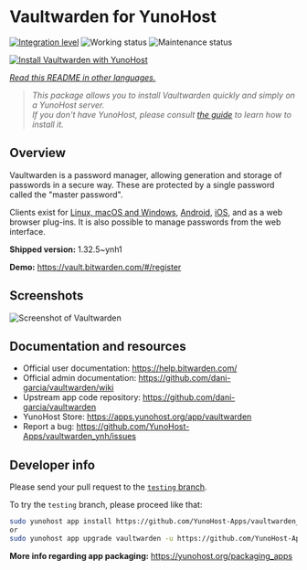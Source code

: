 <!--
N.B.: This README was automatically generated by <https://github.com/YunoHost/apps/tree/master/tools/readme_generator>
It shall NOT be edited by hand.
-->

# Vaultwarden for YunoHost

[![Integration level](https://apps.yunohost.org/badge/integration/vaultwarden)](https://ci-apps.yunohost.org/ci/apps/vaultwarden/)
![Working status](https://apps.yunohost.org/badge/state/vaultwarden)
![Maintenance status](https://apps.yunohost.org/badge/maintained/vaultwarden)

[![Install Vaultwarden with YunoHost](https://install-app.yunohost.org/install-with-yunohost.svg)](https://install-app.yunohost.org/?app=vaultwarden)

*[Read this README in other languages.](./ALL_README.md)*

> *This package allows you to install Vaultwarden quickly and simply on a YunoHost server.*  
> *If you don't have YunoHost, please consult [the guide](https://yunohost.org/install) to learn how to install it.*

## Overview

Vaultwarden is a password manager, allowing generation and storage of passwords in a secure way. These are protected by a single password called the "master password".

Clients exist for [Linux, macOS and Windows](https://bitwarden.com/#download), [Android](https://play.google.com/store/apps/details?id=com.x8bit.bitwarden), [iOS](https://itunes.apple.com/app/bitwarden-free-password-manager/id1137397744?mt=8), and as a web browser plug-ins. It is also possible to manage passwords from the web interface.


**Shipped version:** 1.32.5~ynh1

**Demo:** <https://vault.bitwarden.com/#/register>

## Screenshots

![Screenshot of Vaultwarden](./doc/screenshots/screenshot1.png)

## Documentation and resources

- Official user documentation: <https://help.bitwarden.com/>
- Official admin documentation: <https://github.com/dani-garcia/vaultwarden/wiki>
- Upstream app code repository: <https://github.com/dani-garcia/vaultwarden>
- YunoHost Store: <https://apps.yunohost.org/app/vaultwarden>
- Report a bug: <https://github.com/YunoHost-Apps/vaultwarden_ynh/issues>

## Developer info

Please send your pull request to the [`testing` branch](https://github.com/YunoHost-Apps/vaultwarden_ynh/tree/testing).

To try the `testing` branch, please proceed like that:

```bash
sudo yunohost app install https://github.com/YunoHost-Apps/vaultwarden_ynh/tree/testing --debug
or
sudo yunohost app upgrade vaultwarden -u https://github.com/YunoHost-Apps/vaultwarden_ynh/tree/testing --debug
```

**More info regarding app packaging:** <https://yunohost.org/packaging_apps>
